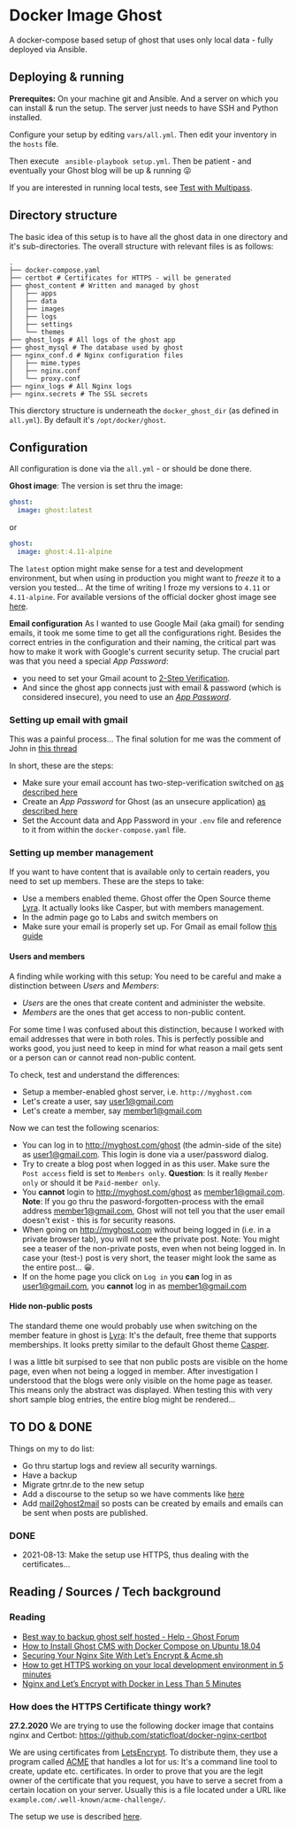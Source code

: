 # Docker Image Ghost

A docker-compose based setup of ghost that uses only local data - fully deployed via Ansible.

## Deploying & running 

**Prerequites:** On your machine git and Ansible. And a server on which you can install & run the setup. The server just needs to have SSH and Python installed. 

Configure your setup by editing `vars/all.yml`. Then edit your inventory in the `hosts` file.

Then execute ` ansible-playbook setup.yml`. Then be patient - and eventually your Ghost blog will be up & running 😜

If you are interested in running local tests, see [Test with Multipass](test_with_multipass.md).
## Directory structure

The basic idea of this setup is to have all the ghost data in one directory and it's sub-directories. The overall structure with relevant files is as follows:

```shell
.
├── docker-compose.yaml
├── certbot # Certificates for HTTPS - will be generated
├── ghost_content # Written and managed by ghost
│   ├── apps
│   ├── data
│   ├── images
│   ├── logs
│   ├── settings
│   └── themes
├── ghost_logs # All logs of the ghost app
├── ghost_mysql # The database used by ghost
├── nginx_conf.d # Nginx configuration files
│   ├── mime.types
│   ├── nginx.conf
│   └── proxy.conf
├── nginx_logs # All Nginx logs
├── nginx.secrets # The SSL secrets
```

This dierctory structure is underneath the `docker_ghost_dir` (as defined in `all.yml`). By default it's `/opt/docker/ghost`.
## Configuration

All configuration is done via the `all.yml` - or should be done there.

**Ghost image**: The version is set thru the image:

```yaml
ghost:
  image: ghost:latest
```

or 

```yaml
ghost:
  image: ghost:4.11-alpine
```

The `latest` option might make sense for a test and development environment, but when using in production you might want to _freeze_ it to a version you tested... At the time of writing I froze my versions to `4.11` or `4.11-alpine`. For available versions of the official docker ghost image see [here](https://hub.docker.com/_/ghost).

**Email configuration** As I wanted to use Google Mail (aka gmail) for sending emails, it took me some time to get all the configurations right. Besides the correct entries in the configuration and their naming, the critical part was how to make it work with Google's current security setup. The crucial part was that you need a special _App Password_:

- you need to set your Gmail acount to [2-Step Verification](https://www.google.com/landing/2step/).
- And since the ghost app connects just with email & password (which is considered insecure), you need to use an [_App Password_](https://support.google.com/accounts/answer/185833?hl=en).

### Setting up email with gmail

This was a painful process... The final solution for me was the comment of John in [this thread](https://forum.ghost.org/t/gmail-email-problem-configuration/10421)

In short, these are the steps:

- Make sure your email account has two-step-verification switched on [as described here](https://support.google.com/accounts/answer/185839?hl=en&co=GENIE.Platform=Desktop)
- Create an _App Password_ for Ghost (as an unsecure application) [as described here](https://support.google.com/mail/answer/185833?hl=en)
- Set the Account data and App Password in your `.env` file and reference to it from within the `docker-compose.yaml` file.

### Setting up member management

If you want to have content that is available only to certain readers, you need to set up members. These are the steps to take:

- Use a members enabled theme. Ghost offer the Open Source theme [Lyra](https://github.com/TryGhost/Lyra). It actually looks like Casper, but with members management.
- In the admin page go to Labs and switch members on
- Make sure your email is properly set up. For Gmail as email follow [this guide](https://www.qoncious.com/questions/how-setup-ghost-send-email-using-gmail)

#### Users and members

A finding while working with this setup: You need to be careful and make a distinction between _Users_ and _Members_:

- _Users_ are the ones that create content and administer the website.
- _Members_ are the ones that get access to non-public content.

For some time I was confused about this distinction, because I worked with email addresses that were in both roles. This is perfectly possible and works good, you just need to keep in mind for what reason a mail gets sent or a person can or cannot read non-public content.

To check, test and understand the differences:

- Setup a member-enabled ghost server, i.e. `http://myghost.com`
- Let's create a user, say user1@gmail.com
- Let's create a member, say member1@gmail.com

Now we can test the following scenarios:

- You can log in to http://myghost.com/ghost (the admin-side of the site) as user1@gmail.com. This login is done via a user/password dialog.
- Try to create a blog post when logged in as this user. Make sure the `Post access` field is set to `Members only`.
  **Question**: Is it really `Member only` or should it be `Paid-member only`.
- You **cannot** login to http://myghost.com/ghost as member1@gmail.com.
  **Note**: If you go thru the pasword-forgotten-process with the email address member1@gmail.com, Ghost will not tell you that the user email doesn't exist - this is for security reasons.
- When going on http://myghost.com without being logged in (i.e. in a private browser tab), you will not see the private post.
  Note: You might see a teaser of the non-private posts, even when not being logged in. In case your (test-) post is very short, the teaser might look the same as the entire post... 😀.
- If on the home page you click on `Log in` you **can** log in as user1@gmail.com, you **cannot** log in as member1@gmail.com

#### Hide non-public posts

The standard theme one would probably use when switching on the member feature in ghost is [Lyra](https://github.com/TryGhost/Lyra): It's the default, free theme that supports memberships. It looks pretty similar to the default Ghost theme [Casper](https://github.com/TryGhost/Casper).

I was a little bit surpised to see that non public posts are visible on the home page, even when not being a logged in member. After investigation I understood that the blogs were only visible on the home page as teaser. This means only the abstract was displayed. When testing this with very short sample blog entries, the entire blog might be rendered...

## TO DO & DONE

Things on my to do list:

- Go thru startup logs and review all security warnings.
- Have a backup
- Migrate grtnr.de to the new setup
- Add a discourse to the setup so we have comments like [here](https://ghost.org/integrations/discourse/)
- Add [mail2ghost2mail](https://github.com/tillg/mail2ghost2mail) so posts can be created by emails and emails can be sent when posts are published.

### DONE 

* 2021-08-13: Make the setup use HTTPS, thus dealing with the certificates...
## Reading / Sources / Tech background

### Reading

- [Best way to backup ghost self hosted - Help - Ghost Forum](https://forum.ghost.org/t/best-way-to-backup-ghost-self-hosted/6246)
- [How to Install Ghost CMS with Docker Compose on Ubuntu 18.04](https://www.linode.com/docs/websites/cms/how-to-install-ghost-cms-with-docker-compose-on-ubuntu-18-04/)
- [Securing Your Nginx Site With Let’s Encrypt & Acme.sh](https://www.snel.com/support/securing-your-nginx-site-with-lets-encrypt-acme-sh/)
- [How to get HTTPS working on your local development environment in 5 minutes](https://medium.com/free-code-camp/how-to-get-https-working-on-your-local-development-environment-in-5-minutes-7af615770eec)
- [Nginx and Let’s Encrypt with Docker in Less Than 5 Minutes](https://medium.com/@pentacent/nginx-and-lets-encrypt-with-docker-in-less-than-5-minutes-b4b8a60d3a71)

### How does the HTTPS Certificate thingy work?

**27.2.2020** We are trying to use the following docker image that contains nginx and Certbot: https://github.com/staticfloat/docker-nginx-certbot

We are using certificates from [LetsEncrypt](https://letsencrypt.org/). To distribute them, they use a program called [ACME](https://www.wikiwand.com/en/Automated_Certificate_Management_Environment) that handles a lot for us: It's a command line tool to create, update etc. certificates. In order to prove that you are the legit owner of the certificate that you request, you have to serve a secret from a certain location on your server. Usually this is a file located under a URL like `example.com/.well-known/acme-challenge/`.

The setup we use is described [here](https://www.snel.com/support/securing-your-nginx-site-with-lets-encrypt-acme-sh/).
